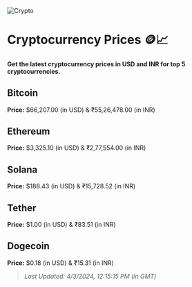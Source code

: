 
![Crypto](https://www.techguide.com.au/wp-content/uploads/2020/11/crypto3.jpeg)

# Cryptocurrency Prices 🪙📈

#### Get the latest cryptocurrency prices in USD and INR for top 5 cryptocurrencies.

## Bitcoin

**Price:** $66,207.00 (in USD) & ₹55,26,478.00 (in INR)

## Ethereum

**Price:** $3,325.10 (in USD) & ₹2,77,554.00 (in INR)

## Solana

**Price:** $188.43 (in USD) & ₹15,728.52 (in INR)

## Tether

**Price:** $1.00 (in USD) & ₹83.51 (in INR)

## Dogecoin

**Price:** $0.18 (in USD) & ₹15.31 (in INR)

> _Last Updated: 4/3/2024, 12:15:15 PM (in GMT)_
